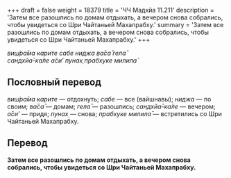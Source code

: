 +++
draft = false
weight = 18379
title = 'ЧЧ Мадхйа 11.211'
description = 'Затем все разошлись по домам отдыхать, а вечером снова собрались, чтобы увидеться со Шри Чайтаньей Махапрабху.'
summary = 'Затем все разошлись по домам отдыхать, а вечером снова собрались, чтобы увидеться со Шри Чайтаньей Махапрабху.'
+++

_виш́ра̄ма карите сабе ниджа ва̄са̄ гела̄  
сандхйа̄-ка̄ле а̄си’ пунах̣ прабхуке милила̄_

## Пословный перевод

_виш́ра̄ма_ _карите_ — отдохнуть; _сабе_ — все (вайшнавы); _ниджа_ — по своим; _ва̄са̄_ — домам; _гела̄_ — разошлись; _сандхйа̄_\-_ка̄ле_ — вечером; _а̄си’_ — придя; _пунах̣_ — снова; _прабхуке_ _милила̄_ — встретились со Шри Чайтаньей Махапрабху.

## Перевод

**Затем все разошлись по домам отдыхать, а вечером снова собрались, чтобы увидеться со Шри Чайтаньей Махапрабху.**
